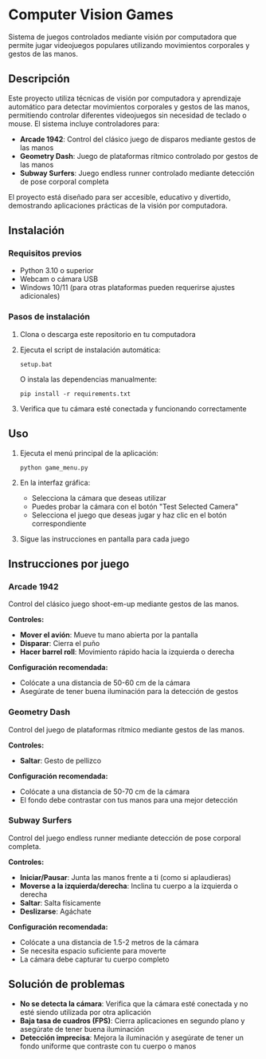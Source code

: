 # Computer Vision Games

Sistema de juegos controlados mediante visión por computadora que permite jugar videojuegos populares utilizando movimientos corporales y gestos de las manos.

## Descripción

Este proyecto utiliza técnicas de visión por computadora y aprendizaje automático para detectar movimientos corporales y gestos de las manos, permitiendo controlar diferentes videojuegos sin necesidad de teclado o mouse. El sistema incluye controladores para:

- **Arcade 1942**: Control del clásico juego de disparos mediante gestos de las manos
- **Geometry Dash**: Juego de plataformas rítmico controlado por gestos de las manos
- **Subway Surfers**: Juego endless runner controlado mediante detección de pose corporal completa

El proyecto está diseñado para ser accesible, educativo y divertido, demostrando aplicaciones prácticas de la visión por computadora.

## Instalación

### Requisitos previos
- Python 3.10 o superior
- Webcam o cámara USB
- Windows 10/11 (para otras plataformas pueden requerirse ajustes adicionales)

### Pasos de instalación

1. Clona o descarga este repositorio en tu computadora
2. Ejecuta el script de instalación automática:

   ```
   setup.bat
   ```

   O instala las dependencias manualmente:

   ```
   pip install -r requirements.txt
   ```

3. Verifica que tu cámara esté conectada y funcionando correctamente

## Uso

1. Ejecuta el menú principal de la aplicación:

   ```
   python game_menu.py
   ```

2. En la interfaz gráfica:
   - Selecciona la cámara que deseas utilizar
   - Puedes probar la cámara con el botón "Test Selected Camera"
   - Selecciona el juego que deseas jugar y haz clic en el botón correspondiente

3. Sigue las instrucciones en pantalla para cada juego

## Instrucciones por juego

### Arcade 1942

Control del clásico juego shoot-em-up mediante gestos de las manos.

**Controles:**
- **Mover el avión**: Mueve tu mano abierta por la pantalla
- **Disparar**: Cierra el puño
- **Hacer barrel roll**: Movimiento rápido hacia la izquierda o derecha

**Configuración recomendada:**
- Colócate a una distancia de 50-60 cm de la cámara
- Asegúrate de tener buena iluminación para la detección de gestos

### Geometry Dash

Control del juego de plataformas rítmico mediante gestos de las manos.

**Controles:**
- **Saltar**: Gesto de pellizco

**Configuración recomendada:**
- Colócate a una distancia de 50-70 cm de la cámara
- El fondo debe contrastar con tus manos para una mejor detección

### Subway Surfers

Control del juego endless runner mediante detección de pose corporal completa.

**Controles:**
- **Iniciar/Pausar**: Junta las manos frente a ti (como si aplaudieras)
- **Moverse a la izquierda/derecha**: Inclina tu cuerpo a la izquierda o derecha
- **Saltar**: Salta físicamente
- **Deslizarse**: Agáchate

**Configuración recomendada:**
- Colócate a una distancia de 1.5-2 metros de la cámara
- Se necesita espacio suficiente para moverte
- La cámara debe capturar tu cuerpo completo

## Solución de problemas

- **No se detecta la cámara**: Verifica que la cámara esté conectada y no esté siendo utilizada por otra aplicación
- **Baja tasa de cuadros (FPS)**: Cierra aplicaciones en segundo plano y asegúrate de tener buena iluminación
- **Detección imprecisa**: Mejora la iluminación y asegúrate de tener un fondo uniforme que contraste con tu cuerpo o manos



